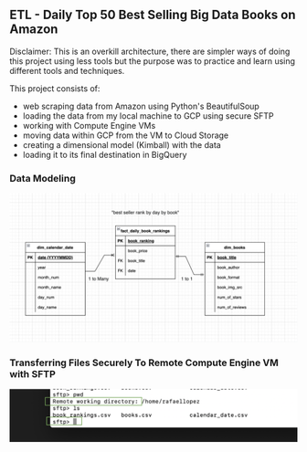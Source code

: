 ## ETL - Daily Top 50 Best Selling Big Data Books on Amazon

Disclaimer: This is an overkill architecture, there are simpler ways of doing this project using less tools but the purpose was to practice and learn using different tools and techniques. 

This project consists of:
- web scraping data from Amazon using Python's BeautifulSoup
- loading the data from my local machine to GCP using secure SFTP 
- working with Compute Engine VMs
- moving data within GCP from the VM to Cloud Storage
- creating a dimensional model (Kimball) with the data
- loading it to its final destination in BigQuery


### Data Modeling

![Data Model/ERD](data-modeling.png)

### Transferring Files Securely To Remote Compute Engine VM with SFTP

![SFTP](sftp-ref.png)